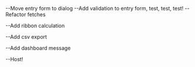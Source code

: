 --Move entry form to dialog
--Add validation to entry form, test, test, test!
--Refactor fetches

--Add ribbon calculation

--Add csv export

--Add dashboard message

--Host!